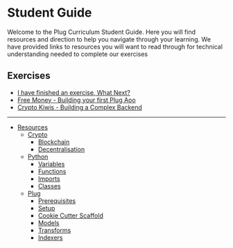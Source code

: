 # Student Guide

Welcome to the Plug Curriculum Student Guide.
Here you will find resources and direction to help you navigate through your learning.
We have provided links to resources you will want to read through for technical understanding needed to complete our exercises

## Exercises

* [I have finished an exercise, What Next?](./what-next.md)
* [Free Money - Building your first Plug Aoo](./free-money.md)
* [Crypto Kiwis - Building a Complex Backend](./crypto-kiwis.md)

---

* [Resources](segments/README.md)
  * [Crypto](segments/crypto/README.md)
    * [Blockchain](segments/crypto/blockchain.md)
    * [Decentralisation](segments/crypto/decentralisation.md)
  * [Python](segments/python/README.md)
    * [Variables](segments/python/variables.md)
    * [Functions](segments/python/functions.md)
    * [Imports](segments/python/imports.md)
    * [Classes](segments/python/classes.md)
  * [Plug](segments/plug/README.md)
    * [Prerequisites](segments/plug/prerequisites.md)
    * [Setup](segments/plug/setup.md)
    * [Cookie Cutter Scaffold](segments/plug/cookie-cutter.md)
    * [Models](segments/plug/models.md)
    * [Transforms](segments/plug/transforms.md)
    * [Indexers](segments/plug/indexers.md)
